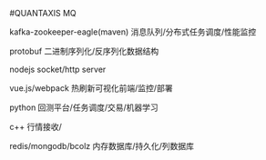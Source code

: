 #QUANTAXIS MQ

kafka-zookeeper-eagle(maven)  消息队列/分布式任务调度/性能监控

protobuf 二进制序列化/反序列化数据结构

nodejs socket/http server

vue.js/webpack  热刷新可视化前端/监控/部署

python  回测平台/任务调度/交易/机器学习

c++ 行情接收/

redis/mongodb/bcolz  内存数据库/持久化/列数据库
